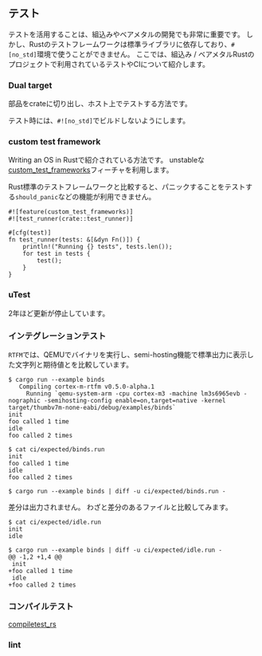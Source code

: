 ## テスト

テストを活用することは、組込みやベアメタルの開発でも非常に重要です。
しかし、Rustのテストフレームワークは標準ライブラリに依存しており、`#[no_std]`環境で使うことができません。
ここでは、組込み / ベアメタルRustのプロジェクトで利用されているテストやCIについて紹介します。

### Dual target

部品をcrateに切り出し、ホスト上でテストする方法です。

テスト時には、`#![no_std]`でビルドしないようにします。

### custom test framework

Writing an OS in Rustで紹介されている方法です。
unstableな[custom_test_frameworks]フィーチャを利用します。

[custom_test_frameworks]: https://doc.rust-lang.org/unstable-book/language-features/custom-test-frameworks.html

Rust標準のテストフレームワークと比較すると、パニックすることをテストする`should_panic`などの機能が利用できません。

```rust,ignore
#![feature(custom_test_frameworks)]
#![test_runner(crate::test_runner)]

#[cfg(test)]
fn test_runner(tests: &[&dyn Fn()]) {
    println!("Running {} tests", tests.len());
    for test in tests {
        test();
    }
}
```

### uTest

2年ほど更新が停止しています。

### インテグレーションテスト

`RTFM`では、QEMUでバイナリを実行し、semi-hosting機能で標準出力に表示した文字列と期待値とを比較しています。

```
$ cargo run --example binds
   Compiling cortex-m-rtfm v0.5.0-alpha.1
     Running `qemu-system-arm -cpu cortex-m3 -machine lm3s6965evb -nographic -semihosting-config enable=on,target=native -kernel target/thumbv7m-none-eabi/debug/examples/binds`
init
foo called 1 time
idle
foo called 2 times
```

```
$ cat ci/expected/binds.run 
init
foo called 1 time
idle
foo called 2 times
```

```
$ cargo run --example binds | diff -u ci/expected/binds.run -
```

差分は出力されません。
わざと差分のあるファイルと比較してみます。

```
$ cat ci/expected/idle.run 
init
idle
```

```
$ cargo run --example binds | diff -u ci/expected/idle.run -
@@ -1,2 +1,4 @@
 init
+foo called 1 time
 idle
+foo called 2 times
```

### コンパイルテスト

[compiletest_rs]

[compiletest_rs]: https://github.com/laumann/compiletest-rs

### lint